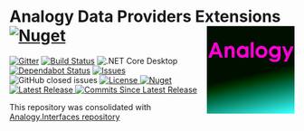 # Analogy Data Providers Extensions    [![Nuget](https://img.shields.io/nuget/dt/Analogy.DataProviders.Extensions)](https://www.nuget.org/packages/Analogy.DataProviders.Extensions/)     <img src="./Assets/Analogy_logo1.png" align="right" width="155px" height="155px">


<p align="center">
  
[![Gitter](https://badges.gitter.im/Analogy-LogViewer/community.svg)](https://gitter.im/Analogy-LogViewer/community?utm_source=badge&utm_medium=badge&utm_campaign=pr-badge)  [![Build Status](https://dev.azure.com/Analogy-LogViewer/Analogy%20Log%20Viewer/_apis/build/status/Analogy-LogViewer.Analogy.DataProviders.Extensions?branchName=master)](https://dev.azure.com/Analogy-LogViewer/Analogy%20Log%20Viewer/_build/latest?definitionId=9&branchName=master)  ![.NET Core Desktop](https://github.com/Analogy-LogViewer/Analogy.DataProviders.Extensions/workflows/.NET%20Core%20Desktop/badge.svg)
[![Dependabot Status](https://api.dependabot.com/badges/status?host=github&repo=Analogy-LogViewer/Analogy.DataProviders.Extensions)](https://dependabot.com)
 <a href="https://github.com/Analogy-LogViewer/Analogy.DataProviders.Extensions/issues">
    <img src="https://img.shields.io/github/issues/Analogy-LogViewer/Analogy.DataProviders.Extensions" img alt="Issues"/>
</a>
![GitHub closed issues](https://img.shields.io/github/issues-closed-raw/Analogy-LogViewer/Analogy.DataProviders.Extensions)
<a href="https://github.com/Analogy-LogViewer/Analogy.DataProviders.Extensions/blob/master/LICENSE.md">
    <img src="https://img.shields.io/github/license/Analogy-LogViewer/Analogy.DataProviders.Extensions" img alt="License"/>
</a>
 [![Nuget](https://img.shields.io/nuget/v/Analogy.DataProviders.Extensions)](https://www.nuget.org/packages/Analogy.DataProviders.Extensions/)
<a href="https://github.com/Analogy-LogViewer/Analogy.DataProviders.Extensions/releases">
    <img src="https://img.shields.io/github/v/release/Analogy-LogViewer/Analogy.DataProviders.Extensions" img alt="Latest Release"/>
</a>
<a href="https://github.com/Analogy-LogViewer/Analogy.DataProviders.Extensions/compare/V1.1.0...master">
    <img src="https://img.shields.io/github/commits-since/Analogy-LogViewer/Analogy.DataProviders.Extensions/latest" img alt="Commits Since Latest Release"/>
</a>
</p>


This repository was consolidated with [Analogy.Interfaces repository](https://github.com/Analogy-LogViewer/Analogy.Interfaces)
